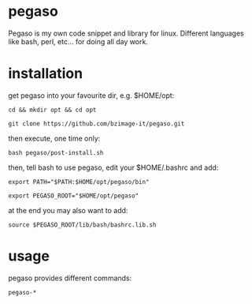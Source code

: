 # pegaso

Pegaso is my own code snippet and library for linux.
Different languages like bash, perl, etc... for doing all day work.

# installation

get pegaso into your favourite dir, e.g. $HOME/opt:

`cd && mkdir opt && cd opt`

`git clone https://github.com/bzimage-it/pegaso.git`

then execute, one time only:

`bash pegaso/post-install.sh`

then, tell bash to use pegaso, edit your $HOME/.bashrc and add:

`export PATH="$PATH:$HOME/opt/pegaso/bin"`

`export PEGASO_ROOT="$HOME/opt/pegaso"`

at the end you may also want to add:

`source $PEGASO_ROOT/lib/bash/bashrc.lib.sh`

# usage

pegaso provides different commands:

`pegaso-*`








